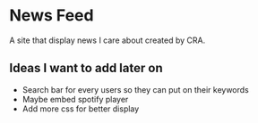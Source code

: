 # News Feed

A site that display news I care about created by CRA.

## Ideas I want to add later on

- Search bar for every users so they can put on their keywords
- Maybe embed spotify player
- Add more css for better display
